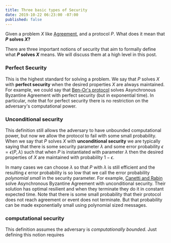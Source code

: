 ```yaml
---
title: Three basic types of Security
date: 2019-10-22 06:23:00 -07:00
published: false
---
```


Given a problem $X$ like [Agreement](https://decentralizedthoughts.github.io/2019-06-27-defining-consensus/), and a protocol $P$. What does it mean that **$P$ solves $X$?**

There are three important notions of security that aim to formally define what **$P$ solves $X$** means. We will discuss them at a high level in this post.

### Perfect Security

This is the highest standard for solving a problem. We say that $P$ solves $X$ with **perfect security** when the desired properties $X$ are always maintained. For example, we could say that [Ben-Or's protocol](https://allquantor.at/blockchainbib/pdf/ben1983another.pdf) solves Asynchronous Byzantine Agreement with perfect security (but in exponential time). In particular, note that for perfect security there is no restriction on the adversary's computational power.

### Unconditional security

This definition still allows the adversary to have unbounded computational power, but now we allow the protocol to fail with some small probability. When we say that   $P$ solves $X$ with **unconditional security** we are typically saying that there is some security parameter $\lambda$ and some error probability $\epsilon=\epsilon(P,\lambda)$ such that when $P$ is instantiated with parameter $\lambda$ then the desired properties of $X$ are maintained with probability $1-\epsilon$.

In many cases we can choose $\lambda$ so that $P$ with $\lambda$ is still efficient and the resulting $\epsilon$ error probability is so low that we call the error probability *polynomial small* in the security parameter. For example, [Canetti and Rabin](https://www.net.t-labs.tu-berlin.de/~petr/FDC-07/papers/CR93.pdf) solve Asynchronous Byzantine Agreement with unconditional security. Their solution has optimal resilient and when they terminate they do it in constant expected time. Note that there is some small probability that their protocol does not reach agreement or event does not terminate. But that probability can be made exponentially small using polynomial sized messages.

### computational security

This definition assumes the adversary is *computationally bounded*. Just defining this notion requires 